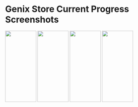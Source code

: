 # Genix Store Current Progress Screenshots

<!-- ![Screenshot_20210811-202746](https://user-images.githubusercontent.com/79862396/129053980-d8e10262-7840-44df-9147-8fd8a2527ca0.png) -->
<img src="https://user-images.githubusercontent.com/79862396/129053980-d8e10262-7840-44df-9147-8fd8a2527ca0.png" width="100" height="230">

<!-- ![Screenshot_20210811-202817](https://user-images.githubusercontent.com/79862396/129054008-b477400e-804d-4a50-aff3-0ff28511f5fe.png) -->
<img src="https://user-images.githubusercontent.com/79862396/129054008-b477400e-804d-4a50-aff3-0ff28511f5fe.png" width="100" height="230">

<!--![Screenshot_20210811-202809](https://user-images.githubusercontent.com/79862396/129054028-67ef3a07-9e30-42b7-be38-2a21c69d867a.png)-->
<img src="https://user-images.githubusercontent.com/79862396/129054028-67ef3a07-9e30-42b7-be38-2a21c69d867a.png" width="100" height="230">

<!--![Screenshot_20210811-202812](https://user-images.githubusercontent.com/79862396/129054048-b0f78703-e690-4156-aaa6-3a7cb3c6dc3b.png)-->
<img src="https://user-images.githubusercontent.com/79862396/129054048-b0f78703-e690-4156-aaa6-3a7cb3c6dc3b.png" width="100" height="230">

